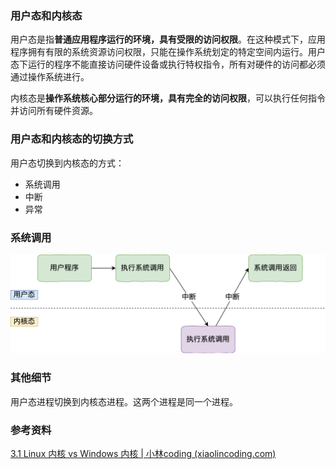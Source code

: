 ### 用户态和内核态

用户态是指**普通应用程序运行的环境，具有受限的访问权限**。在这种模式下，应用程序拥有有限的系统资源访问权限，只能在操作系统划定的特定空间内运行。用户态下运行的程序不能直接访问硬件设备或执行特权指令，所有对硬件的访问都必须通过操作系统进行。

内核态是**操作系统核心部分运行的环境，具有完全的访问权限**，可以执行任何指令并访问所有硬件资源。





### 用户态和内核态的切换方式

用户态切换到内核态的方式：

- 系统调用
- 中断
- 异常





### 系统调用

![img](images/systemcall.png)



### 其他细节

用户态进程切换到内核态进程。这两个进程是同一个进程。





### 参考资料

[3.1 Linux 内核 vs Windows 内核 | 小林coding (xiaolincoding.com)](https://xiaolincoding.com/os/2_os_structure/linux_vs_windows.html#内核)